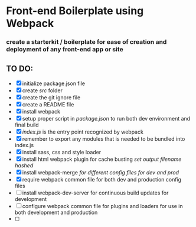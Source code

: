 # Front-end Boilerplate using Webpack

### create a starterkit / boilerplate for ease of creation and deployment of any front-end app or site

## TO DO:

- [x] initialize package.json file
- [x] create _src_ folder
- [x] create the git ignore file
- [x] create a README file
- [x] install webpack
- [x] setup proper script in _package.json_ to run both dev environment and final build
- [x] _index.js_ is the entry point recognized by webpack
- [x] remember to export any modules that is needed to be bundled into index.js
- [x] install sass, css and style loader
- [x] install html webpack plugin for cache busting _set output filename hashed_
- [x] install webpack-merge _for different config files for dev and prod_
- [x] require webpack common file for both dev and production config files
- [ ] install webpack-dev-server for continuous build updates for development
- [ ] configure webpack common file for plugins and loaders for use in both development and production
- [ ]
